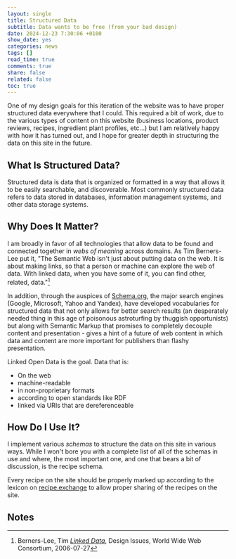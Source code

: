 ```yaml
---
layout: single
title: Structured Data
subtitle: Data wants to be free (from your bad design)
date: 2024-12-23 7:30:06 +0100
show_date: yes
categories: news
tags: []
read_time: true
comments: true
share: false
related: false
toc: true
---
```

One of my design goals for this iteration of the website was to have proper structured data everywhere that I could. This required a bit of work, due to the various types of content on this website (business locations, product reviews, recipes, ingredient plant profiles, etc…) but I am relatively happy with how it has turned out, and I hope for greater depth in structuring the data on this site in the future.

## What Is Structured Data?
Structured data is data that is organized or formatted in a way that allows it to be easily searchable, and discoverable. Most commonly structured data refers to data stored in databases, information management systems, and other data storage systems.

## Why Does It Matter?
I am broadly in favor of all technologies that allow data to be found and connected together in *webs of meaning* across domains. As Tim Berners-Lee put it, "The Semantic Web isn't just about putting data on the web. It is about making links, so that a person or machine can explore the web of data.  With linked data, when you have some of it, you can find other, related, data."[^1]

In addition, through the auspices of [Schema.org](Schema.org), the major search engines (Google, Microsoft, Yahoo and Yandex), have developed vocabularies for structured data that not only allows for better search results (an desperately needed thing in this age of poisonous astroturfing by thuggish opportunists) but along with Semantic Markup that promises to completely decouple content and presentation - gives a hint of a future of web content in which data and content are more important for publishers than flashy presentation.

Linked Open Data is the goal. Data that is:

- On the web
- machine-readable
- in non-proprietary formats
- according to open standards like RDF
- linked via URIs that are dereferenceable

## How Do I Use It?
I implement various *schemas* to structure the data on this site in various ways. While I won't bore you with a complete list of all of the schemas in use and where, the most important one, and one that bears a bit of discussion, is the recipe schema.

Every recipe on the site should be properly marked up according to the lexicon on [recipe.exchange](https://recipe.exchange/docs/technical) to allow proper sharing of the recipes on the site.

## Notes
[^1]: Berners-Lee, Tim *[Linked Data](https://www.w3.org/DesignIssues/LinkedData.html)*, Design Issues, World Wide Web Consortium, 2006-07-27